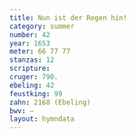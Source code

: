 ```yaml
---
title: Nun ist der Regen hin!
category: summer
number: 42
year: 1653
meter: 66 77 77
stanzas: 12
scripture: 
cruger: 790.
ebeling: 42
feustking: 99
zahn: 2168 (Ebeling)
bwv: —
layout: hymndata
---
```

<br>

